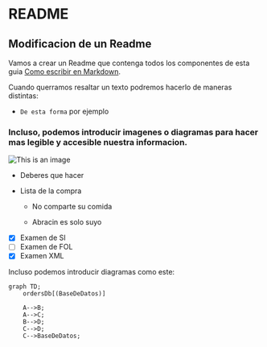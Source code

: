 # README

## Modificacion de un Readme

 Vamos a crear un Readme que contenga todos los componentes de esta guia [Como escribir en Markdown](https://docs.github.com/es/get-started/writing-on-github/getting-started-with-writing-and-formatting-on-github/basic-writing-and-formatting-syntax). 

 Cuando querramos resaltar un texto podremos hacerlo de maneras distintas:
 - `De esta forma` por ejemplo

### Incluso, podemos introducir imagenes o diagramas para hacer mas legible y accesible nuestra informacion.
![This is an image](https://myoctocat.com/assets/images/octocats/octocat-26.png)

* Deberes que hacer

* Lista de la compra
  
  - No comparte su comida

  - Abracin es solo suyo

- [x] Examen de SI
- [ ] Examen de FOL
- [x] Examen XML

Incluso podemos introducir diagramas como este: 

```mermaid
graph TD;
    ordersDb[(BaseDeDatos)]

    A-->B;
    A-->C;
    B-->D;
    C-->D;
    C-->BaseDeDatos;
```

